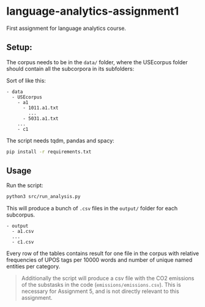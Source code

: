 # language-analytics-assignment1
First assignment for language analytics course.

## Setup:

The corpus needs to be in the `data/` folder, where the USEcorpus folder should contain all the subcorpora in its subfolders:

Sort of like this:

```
- data
  - USEcorpus
    - a1
      - 1011.a1.txt
        ...
      - 5031.a1.txt
    ...
    - c1
```

The script needs tqdm, pandas and spacy:

```bash
pip install -r requirements.txt
```

## Usage

Run the script:

```bash
python3 src/run_analysis.py
```

This will produce a bunch of `.csv` files in the `output/` folder for each subcorpus.

```
- output
  - a1.csv
  ...
  - c1.csv
```

Every row of the tables contains result for one file in the corpus with relative frequencies of UPOS tags per 10000 words and number of unique named entities per category.

> Additionally the script will produce a csv file with the CO2 emissions of the substasks in the code (`emissions/emissions.csv`).
> This is necessary for Assignment 5, and is not directly relevant to this assignment.
